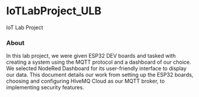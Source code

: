 IoTLabProject_ULB
=================

IoT Lab Project 

### About

In this lab project, we were given ESP32 DEV boards and tasked with creating a system using the MQTT protocol and a dashboard of our choice. We selected NodeRed Dashboard for its user-friendly interface to display our data. This document details our work from setting up the ESP32 boards, choosing and configuring HiveMQ Cloud as our MQTT broker, to implementing security features. 
